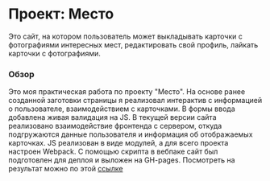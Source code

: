 # Проект: Место

Это сайт, на котором пользователь может выкладывать карточки с фотографиями интересных мест, редактировать свой профиль, лайкать карточки с фотографиями.

### Обзор

Это моя практическая работа по проекту "Место".
На основе ранее созданной заготовки страницы я реализовал интерактив с информацией о пользователе, взаимодействием с карточками.
В формы ввода добавлена живая валидация на JS.
В текущей версии сайта реализовано взаимодействие фронтенда с сервером, откуда подгружаются данные пользователя и информация об отображаемых карточках.
JS реализован в виде модулей, а для всего проекта настроен Webpack.
С помощью скрипта в вебпаке сайт был подготовлен для деплоя и выложен на GH-pages.
Посмотреть на результат можно по этой [ссылке](https://rmxr.github.io/mesto-project-bootcamp/)
